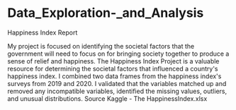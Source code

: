 # Data_Exploration-_and_Analysis
Happiness Index Report

My project is focused on identifying the societal factors that the government will need to focus on for bringing society together to produce a sense of relief and happiness. The Happiness Index Project is a valuable resource for determining the societal factors that influenced a country's happiness index. I combined two data frames from the happiness index's surveys from 2019 and 2020. I validated that the variables matched up and removed any incompatible variables, identified the missing values, outliers, and unusual distributions. Source Kaggle - The HappinessIndex.xlsx

